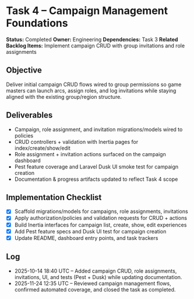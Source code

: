 # Task 4 – Campaign Management Foundations

**Status:** Completed
**Owner:** Engineering
**Dependencies:** Task 3
**Related Backlog Items:** Implement campaign CRUD with group invitations and role assignments

## Objective
Deliver initial campaign CRUD flows wired to group permissions so game masters can launch arcs, assign roles, and log invitations while staying aligned with the existing group/region structure.

## Deliverables
- Campaign, role assignment, and invitation migrations/models wired to policies
- CRUD controllers + validation with Inertia pages for index/create/show/edit
- Role assignment + invitation actions surfaced on the campaign dashboard
- Pest feature coverage and Laravel Dusk UI smoke test for campaign creation
- Documentation & progress artifacts updated to reflect Task 4 scope

## Implementation Checklist
- [x] Scaffold migrations/models for campaigns, role assignments, invitations
- [x] Apply authorization/policies and validation requests for CRUD + actions
- [x] Build Inertia interfaces for campaign list, create, show, edit experiences
- [x] Add Pest feature specs and Dusk UI test for campaign creation
- [x] Update README, dashboard entry points, and task trackers

## Log
- 2025-10-14 18:40 UTC – Added campaign CRUD, role assignments, invitations, UI, and tests (Pest + Dusk) while updating documentation.
- 2025-11-24 12:35 UTC – Reviewed campaign management flows, confirmed automated coverage, and closed the task as completed.

